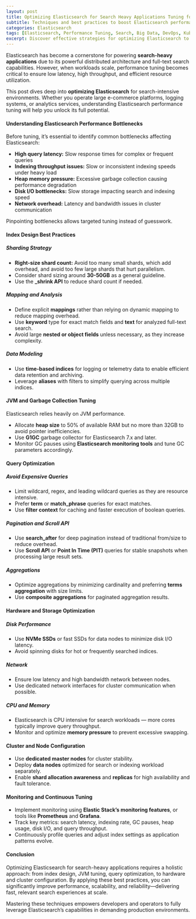 ```yaml
---
layout: post
title: Optimizing Elasticsearch for Search Heavy Applications Tuning for Performance
subtitle: Techniques and best practices to boost Elasticsearch performance for search intensive workloads
categories: Elasticsearch
tags: [Elasticsearch, Performance Tuning, Search, Big Data, DevOps, Kubernetes, Scaling, Search Optimization]
excerpt: Discover effective strategies for optimizing Elasticsearch to handle search-heavy applications with improved speed, reliability, and resource efficiency.
---
```

Elasticsearch has become a cornerstone for powering **search-heavy applications** due to its powerful distributed architecture and full-text search capabilities. However, when workloads scale, performance tuning becomes critical to ensure low latency, high throughput, and efficient resource utilization.

This post dives deep into **optimizing Elasticsearch** for search-intensive environments. Whether you operate large e-commerce platforms, logging systems, or analytics services, understanding Elasticsearch performance tuning will help you unlock its full potential.

#### Understanding Elasticsearch Performance Bottlenecks

Before tuning, it’s essential to identify common bottlenecks affecting Elasticsearch:

- **High query latency:** Slow response times for complex or frequent queries
- **Indexing throughput issues:** Slow or inconsistent indexing speeds under heavy load
- **Heap memory pressure:** Excessive garbage collection causing performance degradation
- **Disk I/O bottlenecks:** Slow storage impacting search and indexing speed
- **Network overhead:** Latency and bandwidth issues in cluster communication

Pinpointing bottlenecks allows targeted tuning instead of guesswork.

#### Index Design Best Practices

##### Sharding Strategy

- **Right-size shard count:** Avoid too many small shards, which add overhead, and avoid too few large shards that hurt parallelism.
- Consider shard sizing around **30-50GB** as a general guideline.
- Use the **_shrink API** to reduce shard count if needed.

##### Mapping and Analysis

- Define explicit **mappings** rather than relying on dynamic mapping to reduce mapping overhead.
- Use **keyword** type for exact match fields and **text** for analyzed full-text search.
- Avoid large **nested or object fields** unless necessary, as they increase complexity.

##### Data Modeling

- Use **time-based indices** for logging or telemetry data to enable efficient data retention and archiving.
- Leverage **aliases** with filters to simplify querying across multiple indices.

#### JVM and Garbage Collection Tuning

Elasticsearch relies heavily on JVM performance.

- Allocate **heap size** to 50% of available RAM but no more than 32GB to avoid pointer inefficiencies.
- Use **G1GC** garbage collector for Elasticsearch 7.x and later.
- Monitor GC pauses using **Elasticsearch monitoring tools** and tune GC parameters accordingly.

#### Query Optimization

##### Avoid Expensive Queries

- Limit wildcard, regex, and leading wildcard queries as they are resource intensive.
- Prefer **term** or **match_phrase** queries for exact matches.
- Use **filter context** for caching and faster execution of boolean queries.

##### Pagination and Scroll API

- Use **search_after** for deep pagination instead of traditional from/size to reduce overhead.
- Use **Scroll API** or **Point In Time (PIT)** queries for stable snapshots when processing large result sets.

##### Aggregations

- Optimize aggregations by minimizing cardinality and preferring **terms aggregation** with size limits.
- Use **composite aggregations** for paginated aggregation results.

#### Hardware and Storage Optimization

##### Disk Performance

- Use **NVMe SSDs** or fast SSDs for data nodes to minimize disk I/O latency.
- Avoid spinning disks for hot or frequently searched indices.

##### Network

- Ensure low latency and high bandwidth network between nodes.
- Use dedicated network interfaces for cluster communication when possible.

##### CPU and Memory

- Elasticsearch is CPU intensive for search workloads — more cores typically improve query throughput.
- Monitor and optimize **memory pressure** to prevent excessive swapping.

#### Cluster and Node Configuration

- Use **dedicated master nodes** for cluster stability.
- Deploy **data nodes** optimized for search or indexing workload separately.
- Enable **shard allocation awareness** and **replicas** for high availability and fault tolerance.

#### Monitoring and Continuous Tuning

- Implement monitoring using **Elastic Stack’s monitoring features**, or tools like **Prometheus** and **Grafana**.
- Track key metrics: search latency, indexing rate, GC pauses, heap usage, disk I/O, and query throughput.
- Continuously profile queries and adjust index settings as application patterns evolve.

#### Conclusion

Optimizing Elasticsearch for search-heavy applications requires a holistic approach: from index design, JVM tuning, query optimization, to hardware and cluster configuration. By applying these best practices, you can significantly improve performance, scalability, and reliability—delivering fast, relevant search experiences at scale.

Mastering these techniques empowers developers and operators to fully leverage Elasticsearch’s capabilities in demanding production environments.

